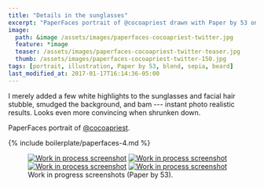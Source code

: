 ```yaml
---
title: "Details in the sunglasses"
excerpt: "PaperFaces portrait of @cocoapriest drawn with Paper by 53 on an iPad."
image: 
  path: &image /assets/images/paperfaces-cocoapriest-twitter.jpg 
  feature: *image
  teaser: /assets/images/paperfaces-cocoapriest-twitter-teaser.jpg
  thumb: /assets/images/paperfaces-cocoapriest-twitter-150.jpg
tags: [portrait, illustration, Paper by 53, blend, sepia, beard]
last_modified_at: 2017-01-17T16:14:36-05:00
---
```


I merely added a few white highlights to the sunglasses and facial hair stubble, smudged the background, and bam --- instant photo realistic results. Looks even more convincing when shrunken down.

PaperFaces portrait of [@cocoapriest](http://twitter.com/cocoapriest).

{% include boilerplate/paperfaces-4.md %}

<figure class="third">
	<a href="{{ site.url }}/assets/images/paperfaces-cocoapriest-process-1-lg.jpg"><img src="{{ site.url }}/assets/images/paperfaces-cocoapriest-process-1-600.jpg" alt="Work in process screenshot"></a>
	<a href="{{ site.url }}/assets/images/paperfaces-cocoapriest-process-2-lg.jpg"><img src="{{ site.url }}/assets/images/paperfaces-cocoapriest-process-2-600.jpg" alt="Work in process screenshot"></a>
	<a href="{{ site.url }}/assets/images/paperfaces-cocoapriest-process-3-lg.jpg"><img src="{{ site.url }}/assets/images/paperfaces-cocoapriest-process-3-600.jpg" alt="Work in process screenshot"></a>
	<a href="{{ site.url }}/assets/images/paperfaces-cocoapriest-process-4-lg.jpg"><img src="{{ site.url }}/assets/images/paperfaces-cocoapriest-process-4-600.jpg" alt="Work in process screenshot"></a>
	<figcaption>Work in progress screenshots (Paper by 53).</figcaption>
</figure>
